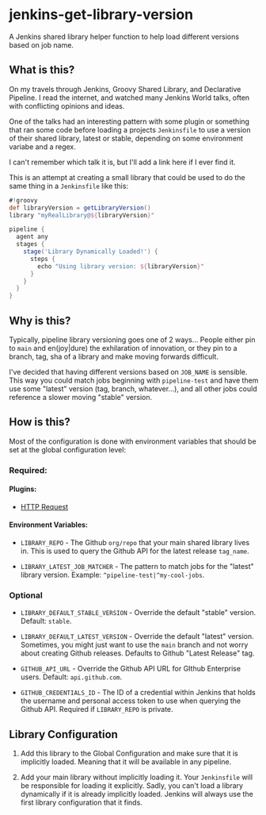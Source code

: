 # jenkins-get-library-version
A Jenkins shared library helper function to help load different versions based on job name.

## What is this?
On my travels through Jenkins, Groovy Shared Library, and Declarative Pipeline. I read the internet, and watched
many Jenkins World talks, often with conflicting opinions and ideas.

One of the talks had an interesting pattern with some plugin or something that ran some code before loading a projects
`Jenkinsfile` to use a version of their shared library, latest or stable, depending on some environment variabe and a regex.

I can't remember which talk it is, but I'll add a link here if I ever find it.

This is an attempt at creating a small library that could be used to do the same thing in a `Jenkinsfile` like this:
```groovy
#!groovy
def libraryVersion = getLibraryVersion()
library "myRealLibrary@${libraryVersion}"

pipeline {
  agent any
  stages {
    stage('Library Dynamically Loaded!') {
      steps {
        echo "Using library version: ${libraryVersion}"
      }
    }
  }
}
```

## Why is this?
Typically, pipeline library versioning goes one of 2 ways... People either pin to `main` and en(joy|dure) the
exhilaration of innovation, or they pin to a branch, tag, sha of a library and make moving forwards difficult.

I've decided that having different versions based on `JOB_NAME` is sensible. This way you could match jobs beginning
with `pipeline-test` and have them use some "latest" version (tag, branch, whatever...), and all other jobs could
reference a slower moving "stable" version.

## How is this?
Most of the configuration is done with environment variables that should be set at the global configuration level:
### Required:

#### Plugins:
- [HTTP Request](https://plugins.jenkins.io/http_request/)

#### Environment Variables:
- `LIBRARY_REPO` - The Github `org/repo` that your main shared library lives in. This is used to query the Github API
  for the latest release `tag_name`.
  
- `LIBRARY_LATEST_JOB_MATCHER` - The pattern to match jobs for the "latest" library version.
  Example: `^pipeline-test|^my-cool-jobs`.
  
### Optional
- `LIBRARY_DEFAULT_STABLE_VERSION` - Override the default "stable" version. Default: `stable`.
- `LIBRARY_DEFAULT_LATEST_VERSION` - Override the default "latest" version. Sometimes, you might just want to use
the `main` branch and not worry about creating Github releases. Defaults to Github "Latest Release" tag.
  
- `GITHUB_API_URL` - Override the Github API URL for GIthub Enterprise users. Default: `api.github.com`.
- `GITHUB_CREDENTIALS_ID` - The ID of a credential within Jenkins that holds the username and personal access token to use
when querying the Github API. Required if `LIBRARY_REPO` is private.
  
## Library Configuration
1. Add this library to the Global Configuration and make sure that it is implicitly loaded. Meaning that it will be
   available in any pipeline.
   
2. Add your main library without implicitly loading it. Your `Jenkinsfile` will be responsible for loading it explicitly.
Sadly, you can't load a library dynamically if it is already implicitly loaded. Jenkins will always use the first library
   configuration that it finds. 
